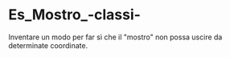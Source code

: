 # Es_Mostro_-classi-
Inventare un modo per far sì che il "mostro" non possa uscire da determinate coordinate.
